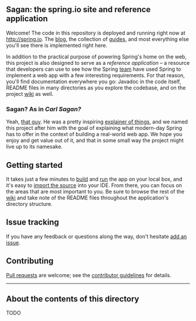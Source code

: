 ## Sagan: the spring.io site and reference application

Welcome! The code in this repository is deployed and running right now at <http://spring.io>. The [blog][], the collection of [guides][], and most everything else you'll see there is implemented right here.

In addition to the practical purpose of powering Spring's home on the web, this project is also designed to serve as a *reference application* – a resource that developers can use to see how the Spring [team][] have used Spring to implement a web app with a few interesting requirements. For that reason, you'll find documentation everywhere you go: Javadoc in the code itself, README files in many directories as you explore the codebase, and on the project [wiki][] as well.

### Sagan? As in *Carl Sagan?*

Yeah, [that guy][sagan]. He was a pretty inspiring [explainer of things][cosmos], and we named this project after him with the goal of explaining what modern-day Spring has to offer in the context of building a real-world web app. We hope you enjoy and get value out of it, and that in some small way the project might live up to its namesake.

## Getting started

It takes just a few minutes to [build][] and [run][] the app on your local box, and it's easy to [import the source][] into your IDE. From there, you can focus on the areas that are most important to you. Be sure to browse the rest of the [wiki][] and take note of the README files throughout the application's directory structure.

## Issue tracking

If you have any feedback or questions along the way, don't hesitate [add an issue][issues].

## Contributing

[Pull requests](http://help.github.com/send-pull-requests) are welcome; see the [contributor guidelines](CONTRIBUTING.md) for details.

----

## About the contents of this directory

TODO

[sagan]: http://en.wikipedia.org/wiki/Carl_Sagan
[cosmos]: http://en.wikipedia.org/wiki/Cosmos:_A_Personal_Voyage
[blog]: http://spring.io/blog
[guides]: http://spring.io/guides
[team]: http://spring.io/team
[issues]: https://github.com/spring-io/spring.io/issues
[build]: https://github.com/cbeams/spring.io/wiki/Build-everything
[run]: https://github.com/cbeams/spring.io/wiki/Run-the-site-locally
[import the source]: https://github.com/cbeams/spring.io/wiki/Use-an-IDE
[wiki]: https://github.com/cbeams/spring.io/wiki
